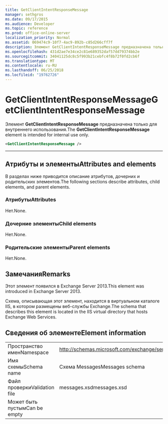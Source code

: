 ```yaml
---
title: GetClientIntentResponseMessage
manager: sethgros
ms.date: 09/17/2015
ms.audience: Developer
ms.topic: reference
ms.prod: office-online-server
localization_priority: Normal
ms.assetid: 069474c9-10f7-4ac9-892b-c85d266cff7f
description: Элемент GetClientIntentResponseMessage предназначена только для внутреннего использования.
ms.openlocfilehash: 431d2ae7e34ce2c81e689352daf57dd79374bb2e
ms.sourcegitcommit: 34041125dc8c5f993b21cebfc4f8b72f0fd2cb6f
ms.translationtype: MT
ms.contentlocale: ru-RU
ms.lasthandoff: 06/25/2018
ms.locfileid: "19762726"
---
```

# <a name="getclientintentresponsemessage"></a><span data-ttu-id="40735-103">GetClientIntentResponseMessage</span><span class="sxs-lookup"><span data-stu-id="40735-103">GetClientIntentResponseMessage</span></span>

<span data-ttu-id="40735-104">Элемент **GetClientIntentResponseMessage** предназначена только для внутреннего использования.</span><span class="sxs-lookup"><span data-stu-id="40735-104">The **GetClientIntentResponseMessage** element is intended for internal use only.</span></span> 
  
```XML
<GetClientIntentResponseMessage />
```

 ****
## <a name="attributes-and-elements"></a><span data-ttu-id="40735-105">Атрибуты и элементы</span><span class="sxs-lookup"><span data-stu-id="40735-105">Attributes and elements</span></span>

<span data-ttu-id="40735-106">В разделах ниже приводится описание атрибутов, дочерних и родительских элементов.</span><span class="sxs-lookup"><span data-stu-id="40735-106">The following sections describe attributes, child elements, and parent elements.</span></span>
  
### <a name="attributes"></a><span data-ttu-id="40735-107">Атрибуты</span><span class="sxs-lookup"><span data-stu-id="40735-107">Attributes</span></span>

<span data-ttu-id="40735-108">Нет.</span><span class="sxs-lookup"><span data-stu-id="40735-108">None.</span></span>
  
### <a name="child-elements"></a><span data-ttu-id="40735-109">Дочерние элементы</span><span class="sxs-lookup"><span data-stu-id="40735-109">Child elements</span></span>

<span data-ttu-id="40735-110">Нет.</span><span class="sxs-lookup"><span data-stu-id="40735-110">None.</span></span>
  
### <a name="parent-elements"></a><span data-ttu-id="40735-111">Родительские элементы</span><span class="sxs-lookup"><span data-stu-id="40735-111">Parent elements</span></span>

<span data-ttu-id="40735-112">Нет.</span><span class="sxs-lookup"><span data-stu-id="40735-112">None.</span></span>
  
## <a name="remarks"></a><span data-ttu-id="40735-113">Замечания</span><span class="sxs-lookup"><span data-stu-id="40735-113">Remarks</span></span>

<span data-ttu-id="40735-114">Этот элемент появился в Exchange Server 2013.</span><span class="sxs-lookup"><span data-stu-id="40735-114">This element was introduced in Exchange Server 2013.</span></span>
  
<span data-ttu-id="40735-115">Схема, описывающая этот элемент, находится в виртуальном каталоге IIS, в котором размещены веб-службы Exchange.</span><span class="sxs-lookup"><span data-stu-id="40735-115">The schema that describes this element is located in the IIS virtual directory that hosts Exchange Web Services.</span></span>
  
## <a name="element-information"></a><span data-ttu-id="40735-116">Сведения об элементе</span><span class="sxs-lookup"><span data-stu-id="40735-116">Element information</span></span>

|||
|:-----|:-----|
|<span data-ttu-id="40735-117">Пространство имен</span><span class="sxs-lookup"><span data-stu-id="40735-117">Namespace</span></span>  <br/> |http://schemas.microsoft.com/exchange/services/2006/messages  <br/> |
|<span data-ttu-id="40735-118">Имя схемы</span><span class="sxs-lookup"><span data-stu-id="40735-118">Schema name</span></span>  <br/> |<span data-ttu-id="40735-119">Схема Messages</span><span class="sxs-lookup"><span data-stu-id="40735-119">Messages schema</span></span>  <br/> |
|<span data-ttu-id="40735-120">Файл проверки</span><span class="sxs-lookup"><span data-stu-id="40735-120">Validation file</span></span>  <br/> |<span data-ttu-id="40735-121">messages.xsd</span><span class="sxs-lookup"><span data-stu-id="40735-121">messages.xsd</span></span>  <br/> |
|<span data-ttu-id="40735-122">Может быть пустым</span><span class="sxs-lookup"><span data-stu-id="40735-122">Can be empty</span></span>  <br/> ||
   

